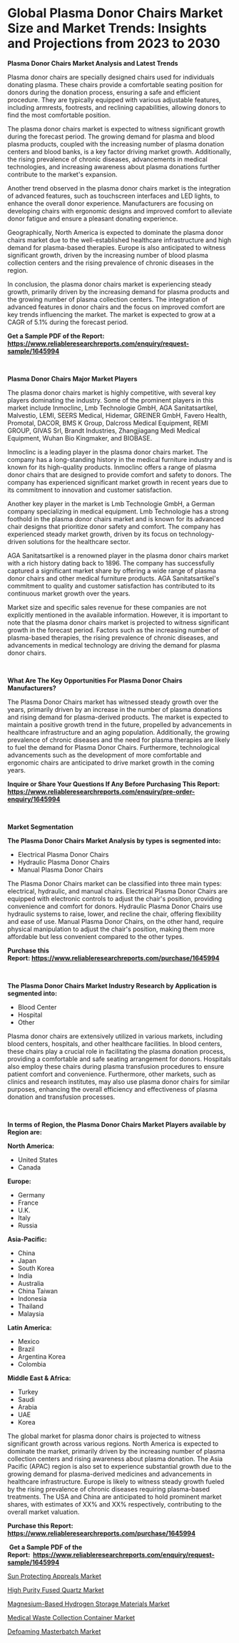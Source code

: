 <p><h1>Global Plasma Donor Chairs Market Size and Market Trends: Insights and Projections from 2023 to 2030</h1></p><p><strong>Plasma Donor Chairs Market Analysis and Latest Trends</strong></p>
<p><p>Plasma donor chairs are specially designed chairs used for individuals donating plasma. These chairs provide a comfortable seating position for donors during the donation process, ensuring a safe and efficient procedure. They are typically equipped with various adjustable features, including armrests, footrests, and reclining capabilities, allowing donors to find the most comfortable position.</p><p>The plasma donor chairs market is expected to witness significant growth during the forecast period. The growing demand for plasma and blood plasma products, coupled with the increasing number of plasma donation centers and blood banks, is a key factor driving market growth. Additionally, the rising prevalence of chronic diseases, advancements in medical technologies, and increasing awareness about plasma donations further contribute to the market's expansion.</p><p>Another trend observed in the plasma donor chairs market is the integration of advanced features, such as touchscreen interfaces and LED lights, to enhance the overall donor experience. Manufacturers are focusing on developing chairs with ergonomic designs and improved comfort to alleviate donor fatigue and ensure a pleasant donating experience.</p><p>Geographically, North America is expected to dominate the plasma donor chairs market due to the well-established healthcare infrastructure and high demand for plasma-based therapies. Europe is also anticipated to witness significant growth, driven by the increasing number of blood plasma collection centers and the rising prevalence of chronic diseases in the region.</p><p>In conclusion, the plasma donor chairs market is experiencing steady growth, primarily driven by the increasing demand for plasma products and the growing number of plasma collection centers. The integration of advanced features in donor chairs and the focus on improved comfort are key trends influencing the market. The market is expected to grow at a CAGR of 5.1% during the forecast period.</p></p>
<p><strong>Get a Sample PDF of the Report:&nbsp; <a href="https://www.reliableresearchreports.com/enquiry/request-sample/1645994">https://www.reliableresearchreports.com/enquiry/request-sample/1645994</a></strong></p>
<p>&nbsp;</p>
<p><strong>Plasma Donor Chairs Major Market Players</strong></p>
<p><p>The plasma donor chairs market is highly competitive, with several key players dominating the industry. Some of the prominent players in this market include Inmoclinc, Lmb Technologie GmbH, AGA Sanitatsartikel, Malvestio, LEMI, SEERS Medical, Hidemar, GREINER GmbH, Favero Health, Promotal, DACOR, BMS K Group, Dalcross Medical Equipment, REMI GROUP, GIVAS Srl, Brandt Industries, Zhangjiagang Medi Medical Equipment, Wuhan Bio Kingmaker, and BIOBASE.</p><p>Inmoclinc is a leading player in the plasma donor chairs market. The company has a long-standing history in the medical furniture industry and is known for its high-quality products. Inmoclinc offers a range of plasma donor chairs that are designed to provide comfort and safety to donors. The company has experienced significant market growth in recent years due to its commitment to innovation and customer satisfaction.</p><p>Another key player in the market is Lmb Technologie GmbH, a German company specializing in medical equipment. Lmb Technologie has a strong foothold in the plasma donor chairs market and is known for its advanced chair designs that prioritize donor safety and comfort. The company has experienced steady market growth, driven by its focus on technology-driven solutions for the healthcare sector.</p><p>AGA Sanitatsartikel is a renowned player in the plasma donor chairs market with a rich history dating back to 1896. The company has successfully captured a significant market share by offering a wide range of plasma donor chairs and other medical furniture products. AGA Sanitatsartikel's commitment to quality and customer satisfaction has contributed to its continuous market growth over the years.</p><p>Market size and specific sales revenue for these companies are not explicitly mentioned in the available information. However, it is important to note that the plasma donor chairs market is projected to witness significant growth in the forecast period. Factors such as the increasing number of plasma-based therapies, the rising prevalence of chronic diseases, and advancements in medical technology are driving the demand for plasma donor chairs.</p></p>
<p>&nbsp;</p>
<p><strong>What Are The Key Opportunities For Plasma Donor Chairs Manufacturers?</strong></p>
<p><p>The Plasma Donor Chairs market has witnessed steady growth over the years, primarily driven by an increase in the number of plasma donations and rising demand for plasma-derived products. The market is expected to maintain a positive growth trend in the future, propelled by advancements in healthcare infrastructure and an aging population. Additionally, the growing prevalence of chronic diseases and the need for plasma therapies are likely to fuel the demand for Plasma Donor Chairs. Furthermore, technological advancements such as the development of more comfortable and ergonomic chairs are anticipated to drive market growth in the coming years.</p></p>
<p><strong>Inquire or Share Your Questions If Any Before Purchasing This Report: <a href="https://www.reliableresearchreports.com/enquiry/pre-order-enquiry/1645994">https://www.reliableresearchreports.com/enquiry/pre-order-enquiry/1645994</a></strong></p>
<p>&nbsp;</p>
<p><strong>Market Segmentation</strong></p>
<p><strong>The Plasma Donor Chairs Market Analysis by types is segmented into:</strong></p>
<p><ul><li>Electrical Plasma Donor Chairs</li><li>Hydraulic Plasma Donor Chairs</li><li>Manual Plasma Donor Chairs</li></ul></p>
<p><p>The Plasma Donor Chairs market can be classified into three main types: electrical, hydraulic, and manual chairs. Electrical Plasma Donor Chairs are equipped with electronic controls to adjust the chair's position, providing convenience and comfort for donors. Hydraulic Plasma Donor Chairs use hydraulic systems to raise, lower, and recline the chair, offering flexibility and ease of use. Manual Plasma Donor Chairs, on the other hand, require physical manipulation to adjust the chair's position, making them more affordable but less convenient compared to the other types.</p></p>
<p><strong>Purchase this Report:&nbsp;<a href="https://www.reliableresearchreports.com/purchase/1645994">https://www.reliableresearchreports.com/purchase/1645994</a></strong></p>
<p>&nbsp;</p>
<p><strong>The Plasma Donor Chairs Market Industry Research by Application is segmented into:</strong></p>
<p><ul><li>Blood Center</li><li>Hospital</li><li>Other</li></ul></p>
<p><p>Plasma donor chairs are extensively utilized in various markets, including blood centers, hospitals, and other healthcare facilities. In blood centers, these chairs play a crucial role in facilitating the plasma donation process, providing a comfortable and safe seating arrangement for donors. Hospitals also employ these chairs during plasma transfusion procedures to ensure patient comfort and convenience. Furthermore, other markets, such as clinics and research institutes, may also use plasma donor chairs for similar purposes, enhancing the overall efficiency and effectiveness of plasma donation and transfusion processes.</p></p>
<p>&nbsp;</p>
<p><strong>In terms of Region, the Plasma Donor Chairs Market Players available by Region are:</strong></p>
<p>
    <p> <strong> North America: </strong>
        <ul>
            <li>United States</li>
            <li>Canada</li>
        </ul>
        </p> 
    <p> <strong> Europe: </strong>
        <ul>
            <li>Germany</li>
            <li>France</li>
            <li>U.K.</li>
            <li>Italy</li>
            <li>Russia</li>
        </ul>
        </p> 
    <p> <strong> Asia-Pacific: </strong>
        <ul>
            <li>China</li>
            <li>Japan</li>
            <li>South Korea</li>
            <li>India</li>
            <li>Australia</li>
            <li>China Taiwan</li>
            <li>Indonesia</li>
            <li>Thailand</li>
            <li>Malaysia</li>
        </ul>
        </p> 
    <p> <strong> Latin America: </strong>
        <ul>
            <li>Mexico</li>
            <li>Brazil</li>
            <li>Argentina Korea</li>
            <li>Colombia</li>
        </ul>
        </p> 
    <p> <strong> Middle East & Africa: </strong>
        <ul>
            <li>Turkey</li>
            <li>Saudi</li>
            <li>Arabia</li>
            <li>UAE</li>
            <li>Korea</li>
        </ul>
    </p>
    </p>
<p><p>The global market for plasma donor chairs is projected to witness significant growth across various regions. North America is expected to dominate the market, primarily driven by the increasing number of plasma collection centers and rising awareness about plasma donation. The Asia Pacific (APAC) region is also set to experience substantial growth due to the growing demand for plasma-derived medicines and advancements in healthcare infrastructure. Europe is likely to witness steady growth fueled by the rising prevalence of chronic diseases requiring plasma-based treatments. The USA and China are anticipated to hold prominent market shares, with estimates of XX% and XX% respectively, contributing to the overall market valuation.</p></p>
<p><strong>Purchase this Report: <a href="https://www.reliableresearchreports.com/purchase/1645994">https://www.reliableresearchreports.com/purchase/1645994</a></strong></p>
<p>&nbsp;<strong>Get a Sample PDF of the Report:&nbsp;&nbsp;<a href="https://www.reliableresearchreports.com/enquiry/request-sample/1645994">https://www.reliableresearchreports.com/enquiry/request-sample/1645994</a></strong></p>
<p><strong></strong></p>
<p><p><a href="https://www.linkedin.com/pulse/sun-protecting-appreals-market-share-amp-new-trends-analysis-lilac/">Sun Protecting Appreals Market</a></p><p><a href="https://github.com/gaydyna/Market-Research-Report-List-1/blob/main/high-purity-fused-quartz-market.md">High Purity Fused Quartz Market</a></p><p><a href="https://github.com/tamvrosiya/Market-Research-Report-List-1/blob/main/magnesium-based-hydrogen-storage-materials-market.md">Magnesium-Based Hydrogen Storage Materials Market</a></p><p><a href="https://www.linkedin.com/pulse/decoding-medical-waste-collection-container-market-deep-jzknf/">Medical Waste Collection Container Market</a></p><p><a href="https://medium.com/@fire.honor.safe/defoaming-masterbatch-market-comprehensive-assessment-by-type-application-and-geography-40eaf726d22b">Defoaming Masterbatch Market</a></p></p>